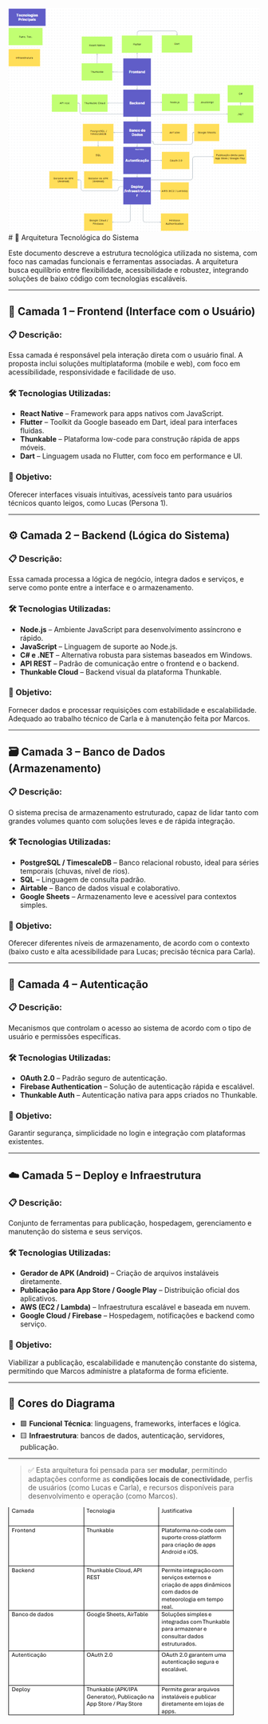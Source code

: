 <img src=https://github.com/IAGOx46/ESI-TP1/blob/main/images/image.png>
# 🧠 Arquitetura Tecnológica do Sistema

Este documento descreve a estrutura tecnológica utilizada no sistema, com foco nas camadas funcionais e ferramentas associadas. A arquitetura busca equilíbrio entre flexibilidade, acessibilidade e robustez, integrando soluções de baixo código com tecnologias escaláveis.

---

## 🧱 Camada 1 – **Frontend (Interface com o Usuário)**

### 📋 Descrição:
Essa camada é responsável pela interação direta com o usuário final. A proposta inclui soluções multiplataforma (mobile e web), com foco em acessibilidade, responsividade e facilidade de uso.

### 🛠️ Tecnologias Utilizadas:
- **React Native** – Framework para apps nativos com JavaScript.
- **Flutter** – Toolkit da Google baseado em Dart, ideal para interfaces fluidas.
- **Thunkable** – Plataforma low-code para construção rápida de apps móveis.
- **Dart** – Linguagem usada no Flutter, com foco em performance e UI.

### 🧩 Objetivo:
Oferecer interfaces visuais intuitivas, acessíveis tanto para usuários técnicos quanto leigos, como Lucas (Persona 1).

---

## ⚙️ Camada 2 – **Backend (Lógica do Sistema)**

### 📋 Descrição:
Essa camada processa a lógica de negócio, integra dados e serviços, e serve como ponte entre a interface e o armazenamento.

### 🛠️ Tecnologias Utilizadas:
- **Node.js** – Ambiente JavaScript para desenvolvimento assíncrono e rápido.
- **JavaScript** – Linguagem de suporte ao Node.js.
- **C# e .NET** – Alternativa robusta para sistemas baseados em Windows.
- **API REST** – Padrão de comunicação entre o frontend e o backend.
- **Thunkable Cloud** – Backend visual da plataforma Thunkable.

### 🧩 Objetivo:
Fornecer dados e processar requisições com estabilidade e escalabilidade. Adequado ao trabalho técnico de Carla e à manutenção feita por Marcos.

---

## 🗃️ Camada 3 – **Banco de Dados (Armazenamento)**

### 📋 Descrição:
O sistema precisa de armazenamento estruturado, capaz de lidar tanto com grandes volumes quanto com soluções leves e de rápida integração.

### 🛠️ Tecnologias Utilizadas:
- **PostgreSQL / TimescaleDB** – Banco relacional robusto, ideal para séries temporais (chuvas, nível de rios).
- **SQL** – Linguagem de consulta padrão.
- **Airtable** – Banco de dados visual e colaborativo.
- **Google Sheets** – Armazenamento leve e acessível para contextos simples.

### 🧩 Objetivo:
Oferecer diferentes níveis de armazenamento, de acordo com o contexto (baixo custo e alta acessibilidade para Lucas; precisão técnica para Carla).

---

## 🔐 Camada 4 – **Autenticação**

### 📋 Descrição:
Mecanismos que controlam o acesso ao sistema de acordo com o tipo de usuário e permissões específicas.

### 🛠️ Tecnologias Utilizadas:
- **OAuth 2.0** – Padrão seguro de autenticação.
- **Firebase Authentication** – Solução de autenticação rápida e escalável.
- **Thunkable Auth** – Autenticação nativa para apps criados no Thunkable.

### 🧩 Objetivo:
Garantir segurança, simplicidade no login e integração com plataformas existentes.

---

## ☁️ Camada 5 – **Deploy e Infraestrutura**

### 📋 Descrição:
Conjunto de ferramentas para publicação, hospedagem, gerenciamento e manutenção do sistema e seus serviços.

### 🛠️ Tecnologias Utilizadas:
- **Gerador de APK (Android)** – Criação de arquivos instaláveis diretamente.
- **Publicação para App Store / Google Play** – Distribuição oficial dos aplicativos.
- **AWS (EC2 / Lambda)** – Infraestrutura escalável e baseada em nuvem.
- **Google Cloud / Firebase** – Hospedagem, notificações e backend como serviço.

### 🧩 Objetivo:
Viabilizar a publicação, escalabilidade e manutenção constante do sistema, permitindo que Marcos administre a plataforma de forma eficiente.

---

## 🎨 Cores do Diagrama

- 🟩 **Funcional Técnica**: linguagens, frameworks, interfaces e lógica.
- 🟨 **Infraestrutura**: bancos de dados, autenticação, servidores, publicação.

---

> ✅ Esta arquitetura foi pensada para ser **modular**, permitindo adaptações conforme as **condições locais de conectividade**, perfis de usuários (como Lucas e Carla), e recursos disponíveis para desenvolvimento e operação (como Marcos).


<img src=https://github.com/IAGOx46/ESI-TP1/blob/main/images/Captura%20de%20tela%202025-06-14%20230959.png>
